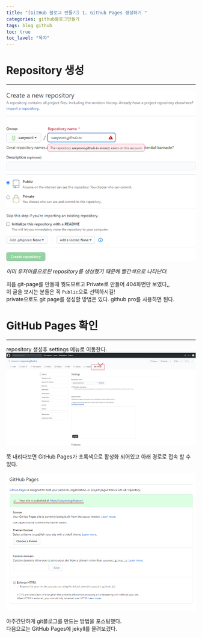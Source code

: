 ```yaml
---
title: "[GitHub 블로그 만들기] 1. Github Pages 생성하기 "
categories: github블로그만들기
tags: blog github
toc: true
toc_lavel: "목차"
---
```


# Repository 생성
---
![이미지](https://github.com/saeyeoni/saeyeoni.github.io/blob/master/_images/start-git-pages-1.png?raw=true "repo")

_이미 유저이름으로된 repository를 생성했기 때문에 빨간색으로 나타난다._

처음 git-page를 만들때 뭣도모르고 Private로 만들어 404화면만 보였다,,  
이 글을 보시는 분들은 꼭 `Public`으로 선택하시길!  
private으로도 git page를 생성할 방법은 있다. github pro를 사용하면 된다.  


# GitHub Pages 확인
---
repository 생성후 settings 메뉴로 이동한다.
![이미지](https://github.com/saeyeoni/saeyeoni.github.io/blob/master/_images/start-git-pages-2.png?raw=true "setting")

쭉 내리다보면 GitHub Pages가 초록색으로 활성화 되어있고 아래 경로로 접속 할 수 있다.


![이미지](https://github.com/saeyeoni/saeyeoni.github.io/blob/master/_images/start-git-pages-3.png?raw=true "githun_pages")

아주간단하게 git블로그를 만드는 방법을 포스팅했다.  
다음으로는 GitHub Pages에 jekyll를 올려보겠다.
